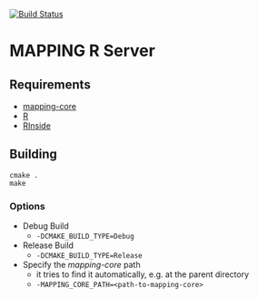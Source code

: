 [![Build Status](https://travis-ci.org/umr-dbs/mapping-r-server.svg?branch=master)](https://travis-ci.org/umr-dbs/mapping-r-server)

# MAPPING R Server

## Requirements
 * [mapping-core](https://github.com/umr-dbs/mapping-core)
 * [R](https://cran.r-project.org/web/packages/Rcpp/index.html)
 * [RInside](https://github.com/eddelbuettel/rinside)

## Building
```
cmake .
make
```

### Options
 * Debug Build
   * `-DCMAKE_BUILD_TYPE=Debug`
 * Release Build
   * `-DCMAKE_BUILD_TYPE=Release`
 * Specify the *mapping-core* path
   * it tries to find it automatically, e.g. at the parent directory
   * `-MAPPING_CORE_PATH=<path-to-mapping-core>` 
